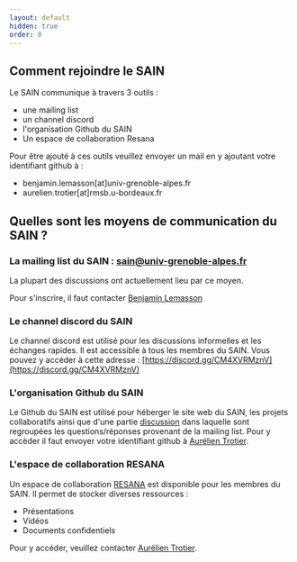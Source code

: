```yaml
---
layout: default
hidden: true
order: 8
---
```


## Comment rejoindre le SAIN
Le SAIN communique à travers 3 outils : 
- une mailing list 
- un channel discord
- l'organisation Github du SAIN
- Un espace de collaboration Resana

Pour être ajouté à ces outils veuillez envoyer un mail en y ajoutant votre identifiant github à :
- benjamin.lemasson[at]univ-grenoble-alpes.fr
- aurelien.trotier[at]rmsb.u-bordeaux.fr

## Quelles sont les moyens de communication du SAIN ?

### La mailing list du SAIN : sain@univ-grenoble-alpes.fr 
La plupart des discussions ont actuellement lieu par ce moyen.

Pour s'inscrire, il faut contacter [Benjamin Lemasson](mailto:benjamin.lemasson@univ-grenoble-alpes.fr)


### Le channel discord du SAIN
Le channel discord est utilisé pour les discussions informelles et les échanges rapides. Il est accessible à tous les membres du SAIN.
Vous pouvez y accéder à cette adresse  : [https://discord.gg/CM4XVRMznV](https://discord.gg/CM4XVRMznV)

###  L'organisation Github du SAIN
Le Github du SAIN est utilisé pour héberger le site web du SAIN, les projets collaboratifs ainsi que d'une partie [discussion](https://github.com/orgs/SAIN-IMAGING/discussions) dans laquelle sont regroupées les questions/réponses provenant de la mailing list.
Pour y accèder il faut envoyer votre identifiant github à [Aurélien Trotier](mailto:aurelien.trotier@rmsb.u-bordeaux.fr).

### L'espace de collaboration RESANA

Un espace de collaboration [RESANA](https://resana.numerique.gouv.fr/public/perimetre/consulter/1302885) est disponible pour les membres du SAIN. 
Il permet de stocker diverses ressources :
- Présentations
- Vidéos
- Documents confidentiels

Pour y accéder, veuillez contacter [Aurélien Trotier](mailto:aurelien.trotier@rmsb.u-bordeaux.fr).
  